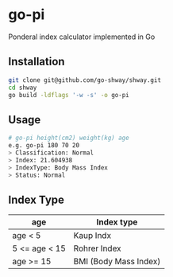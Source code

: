 # go-pi

Ponderal index calculator implemented in Go

## Installation

```bash
git clone git@github.com/go-shway/shway.git
cd shway
go build -ldflags '-w -s' -o go-pi
```

## Usage

```bash
# go-pi height(cm2) weight(kg) age 
e.g. go-pi 180 70 20
> Classification: Normal
> Index: 21.604938
> IndexType: Body Mass Index
> Status: Normal
```

## Index Type

| age           | Index type            |
|---------------|-----------------------|
| age < 5       | Kaup Indx             |
| 5 <= age < 15 | Rohrer Index          |
| age >= 15     | BMI (Body Mass Index) |